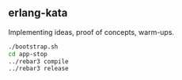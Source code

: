 ## erlang-kata

Implementing ideas, proof of concepts, warm-ups.

```bash
./bootstrap.sh
cd app-stop
../rebar3 compile
../rebar3 release
```
